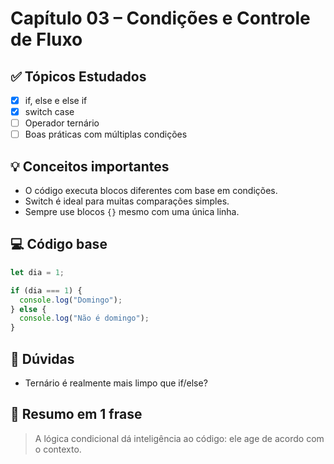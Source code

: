 # Capítulo 03 – Condições e Controle de Fluxo

## ✅ Tópicos Estudados
- [x] if, else e else if
- [x] switch case
- [ ] Operador ternário
- [ ] Boas práticas com múltiplas condições

## 💡 Conceitos importantes
- O código executa blocos diferentes com base em condições.
- Switch é ideal para muitas comparações simples.
- Sempre use blocos `{}` mesmo com uma única linha.

## 💻 Código base
```js
let dia = 1;

if (dia === 1) {
  console.log("Domingo");
} else {
  console.log("Não é domingo");
}
```

## 🤔 Dúvidas
- Ternário é realmente mais limpo que if/else?

## 🧠 Resumo em 1 frase
> A lógica condicional dá inteligência ao código: ele age de acordo com o contexto.
